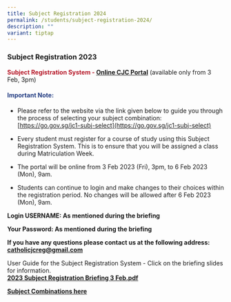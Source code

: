 ```yaml
---
title: Subject Registration 2024
permalink: /students/subject-registration-2024/
description: ""
variant: tiptap
---
```

### **Subject Registration 2023**

<span style="color: #b61929"><b>Subject Registration System - </b></span> **[Online CJC Portal](https://portal.catholicjc.edu.sg/)** (available only from 3 Feb, 3pm)

#### <span style="color: #213b81"><b>Important Note:</b></span>

*   Please refer to the website via the link given below to guide you through the process of selecting your subject combination: [https://go.gov.sg/jc1-subj-select](https://go.gov.sg/jc1-subj-select)
    
*   Every student must register for a course of study using this Subject Registration System. This is to ensure that you will be assigned a class during Matriculation Week.
    
*   The portal will be online from 3 Feb 2023 (Fri), 3pm, to 6 Feb 2023 (Mon), 9am.
    
*   Students can continue to login and make changes to their choices within the registration period. No changes will be allowed after 6 Feb 2023 (Mon), 9am.

**Login USERNAME: As mentioned during the briefing**

**Your Password: As mentioned during the briefing**

**If you have any questions please contact us at the following address: [catholicjcreg@gmail.com](mailto:catholicjcreg@gmail.com)**

User Guide for the Subject Registration System - Click on the briefing slides for information.<br>
**[2023 Subject Registration Briefing 3 Feb.pdf](/files/2023subjectcombination.pdf)**

**[Subject Combinations here](https://moe-cjc-staging.netlify.app/admission/subject-combinations-2023/)**